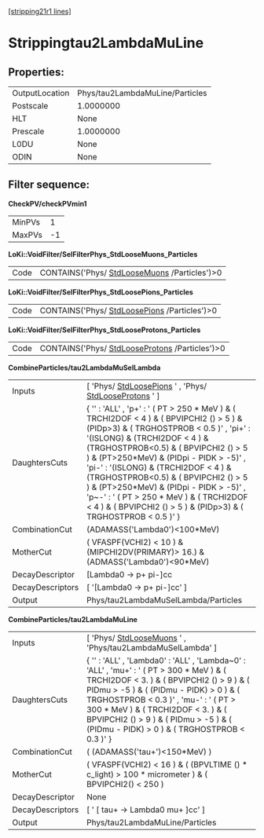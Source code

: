 [[stripping21r1 lines]](./stripping21r1-leptonic)

# Strippingtau2LambdaMuLine

## Properties:

|                |                                 |
|----------------|---------------------------------|
| OutputLocation | Phys/tau2LambdaMuLine/Particles |
| Postscale      | 1.0000000                       |
| HLT            | None                            |
| Prescale       | 1.0000000                       |
| L0DU           | None                            |
| ODIN           | None                            |

## Filter sequence:

**CheckPV/checkPVmin1**

|        |     |
|--------|-----|
| MinPVs | 1   |
| MaxPVs | -1  |

**LoKi::VoidFilter/SelFilterPhys_StdLooseMuons_Particles**

|      |                                                                                |
|------|--------------------------------------------------------------------------------|
| Code | CONTAINS('Phys/ [StdLooseMuons](./stripping21r1-stdloosemuons) /Particles')\>0 |

**LoKi::VoidFilter/SelFilterPhys_StdLoosePions_Particles**

|      |                                                                                |
|------|--------------------------------------------------------------------------------|
| Code | CONTAINS('Phys/ [StdLoosePions](./stripping21r1-stdloosepions) /Particles')\>0 |

**LoKi::VoidFilter/SelFilterPhys_StdLooseProtons_Particles**

|      |                                                                                    |
|------|------------------------------------------------------------------------------------|
| Code | CONTAINS('Phys/ [StdLooseProtons](./stripping21r1-stdlooseprotons) /Particles')\>0 |

**CombineParticles/tau2LambdaMuSelLambda**

|                  |                                                                                                                                                                                                                                                                                                                                                                                                                                                                                                                    |
|------------------|--------------------------------------------------------------------------------------------------------------------------------------------------------------------------------------------------------------------------------------------------------------------------------------------------------------------------------------------------------------------------------------------------------------------------------------------------------------------------------------------------------------------|
| Inputs           | [ 'Phys/ [StdLoosePions](./stripping21r1-stdloosepions) ' , 'Phys/ [StdLooseProtons](./stripping21r1-stdlooseprotons) ' ]                                                                                                                                                                                                                                                                                                                                                                                        |
| DaughtersCuts    | { '' : 'ALL' , 'p+' : ' ( PT \> 250 \* MeV ) & ( TRCHI2DOF \< 4 ) & ( BPVIPCHI2 () \> 5 ) & (PIDp\>3) & ( TRGHOSTPROB \< 0.5 )' , 'pi+' : '(ISLONG) & (TRCHI2DOF \< 4 ) & (TRGHOSTPROB\<0.5) & ( BPVIPCHI2 () \> 5 ) & (PT\>250\*MeV) & (PIDpi - PIDK \> -5)' , 'pi-' : '(ISLONG) & (TRCHI2DOF \< 4 ) & (TRGHOSTPROB\<0.5) & ( BPVIPCHI2 () \> 5 ) & (PT\>250\*MeV) & (PIDpi - PIDK \> -5)' , 'p\~-' : ' ( PT \> 250 \* MeV ) & ( TRCHI2DOF \< 4 ) & ( BPVIPCHI2 () \> 5 ) & (PIDp\>3) & ( TRGHOSTPROB \< 0.5 )' } |
| CombinationCut   | (ADAMASS('Lambda0')\<100\*MeV)                                                                                                                                                                                                                                                                                                                                                                                                                                                                                     |
| MotherCut        | ( VFASPF(VCHI2) \< 10 ) & (MIPCHI2DV(PRIMARY)\> 16.) & (ADMASS('Lambda0')\<90\*MeV)                                                                                                                                                                                                                                                                                                                                                                                                                                |
| DecayDescriptor  | [Lambda0 -\> p+ pi-]cc                                                                                                                                                                                                                                                                                                                                                                                                                                                                                           |
| DecayDescriptors | [ '[Lambda0 -\> p+ pi-]cc' ]                                                                                                                                                                                                                                                                                                                                                                                                                                                                                   |
| Output           | Phys/tau2LambdaMuSelLambda/Particles                                                                                                                                                                                                                                                                                                                                                                                                                                                                               |

**CombineParticles/tau2LambdaMuLine**

|                  |                                                                                                                                                                                                                                                                                                                                                                    |
|------------------|--------------------------------------------------------------------------------------------------------------------------------------------------------------------------------------------------------------------------------------------------------------------------------------------------------------------------------------------------------------------|
| Inputs           | [ 'Phys/ [StdLooseMuons](./stripping21r1-stdloosemuons) ' , 'Phys/tau2LambdaMuSelLambda' ]                                                                                                                                                                                                                                                                       |
| DaughtersCuts    | { '' : 'ALL' , 'Lambda0' : 'ALL' , 'Lambda\~0' : 'ALL' , 'mu+' : ' ( PT \> 300 \* MeV ) & ( TRCHI2DOF \< 3. ) & ( BPVIPCHI2 () \> 9 ) & ( PIDmu \> -5 ) & ( (PIDmu - PIDK) \> 0 ) & ( TRGHOSTPROB \< 0.3 )' , 'mu-' : ' ( PT \> 300 \* MeV ) & ( TRCHI2DOF \< 3. ) & ( BPVIPCHI2 () \> 9 ) & ( PIDmu \> -5 ) & ( (PIDmu - PIDK) \> 0 ) & ( TRGHOSTPROB \< 0.3 )' } |
| CombinationCut   | ( (ADAMASS('tau+')\<150\*MeV) )                                                                                                                                                                                                                                                                                                                                    |
| MotherCut        | ( VFASPF(VCHI2) \< 16 ) & ( (BPVLTIME () \* c_light) \> 100 \* micrometer ) & ( BPVIPCHI2() \< 250 )                                                                                                                                                                                                                                                               |
| DecayDescriptor  | None                                                                                                                                                                                                                                                                                                                                                               |
| DecayDescriptors | [ ' [ tau+ -\> Lambda0 mu+ ]cc' ]                                                                                                                                                                                                                                                                                                                              |
| Output           | Phys/tau2LambdaMuLine/Particles                                                                                                                                                                                                                                                                                                                                    |
